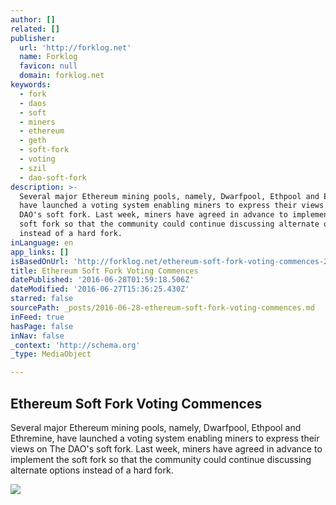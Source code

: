 ```yaml
---
author: []
related: []
publisher:
  url: 'http://forklog.net'
  name: Forklog
  favicon: null
  domain: forklog.net
keywords:
  - fork
  - daos
  - soft
  - miners
  - ethereum
  - geth
  - soft-fork
  - voting
  - szil
  - dao-soft-fork
description: >-
  Several major Ethereum mining pools, namely, Dwarfpool, Ethpool and Ethremine,
  have launched a voting system enabling miners to express their views on The
  DAO's soft fork. Last week, miners have agreed in advance to implement the
  soft fork so that the community could continue discussing alternate options
  instead of a hard fork.
inLanguage: en
app_links: []
isBasedOnUrl: 'http://forklog.net/ethereum-soft-fork-voting-commences-2/'
title: Ethereum Soft Fork Voting Commences
datePublished: '2016-06-28T01:59:18.506Z'
dateModified: '2016-06-27T15:36:25.430Z'
starred: false
sourcePath: _posts/2016-06-28-ethereum-soft-fork-voting-commences.md
inFeed: true
hasPage: false
inNav: false
_context: 'http://schema.org'
_type: MediaObject

---
```

<article style=""><h1>Ethereum Soft Fork Voting Commences</h1><p>Several major Ethereum mining pools, namely, Dwarfpool, Ethpool and Ethremine, have launched a voting system enabling miners to express their views on The DAO's soft fork. Last week, miners have agreed in advance to implement the soft fork so that the community could continue discussing alternate options instead of a hard fork.</p><img src="http://forklog.net/wp-content/uploads/2016/03/internetofthings-1.png" /></article>